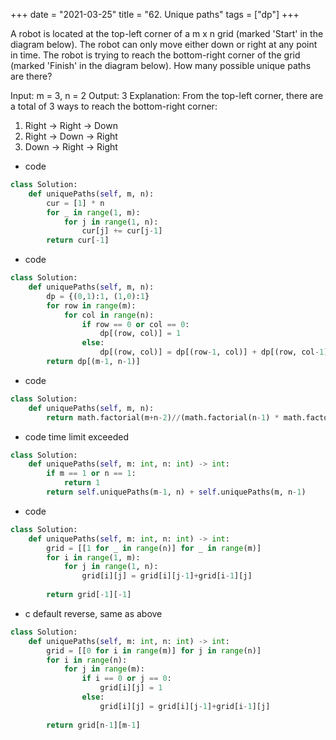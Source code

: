 +++
date = "2021-03-25"
title = "62. Unique paths"
tags = ["dp"]
+++


A robot is located at the top-left corner of a m x n grid (marked 'Start' in the diagram below).
The robot can only move either down or right at any point in time. The robot is trying to reach the bottom-right corner of the grid (marked 'Finish' in the diagram below).
How many possible unique paths are there?

Input: m = 3, n = 2
Output: 3
Explanation:
From the top-left corner, there are a total of 3 ways to reach the bottom-right corner:
1. Right -> Right -> Down
2. Right -> Down -> Right
3. Down -> Right -> Right

- code
```py
class Solution:
    def uniquePaths(self, m, n):
        cur = [1] * n
        for _ in range(1, m):
            for j in range(1, n):
                cur[j] += cur[j-1]
        return cur[-1]

```
- code
```py
class Solution:
    def uniquePaths(self, m, n):
        dp = {(0,1):1, (1,0):1}
        for row in range(m):
            for col in range(n):
                if row == 0 or col == 0:
                    dp[(row, col)] = 1
                else:
                    dp[(row, col)] = dp[(row-1, col)] + dp[(row, col-1)]
        return dp[(m-1, n-1)]

```

- code
```py
class Solution:
    def uniquePaths(self, m, n):
        return math.factorial(m+n-2)//(math.factorial(n-1) * math.factorial(m-1))
```
- code  time limit exceeded
```py
class Solution:
    def uniquePaths(self, m: int, n: int) -> int:
        if m == 1 or n == 1:
            return 1
        return self.uniquePaths(m-1, n) + self.uniquePaths(m, n-1)

```
- code
```py
class Solution:
    def uniquePaths(self, m: int, n: int) -> int:
        grid = [[1 for _ in range(n)] for _ in range(m)]
        for i in range(1, m):
            for j in range(1, n):
                grid[i][j] = grid[i][j-1]+grid[i-1][j]
                    
        return grid[-1][-1]

```
- c  default reverse, same as above
```py
class Solution:
    def uniquePaths(self, m: int, n: int) -> int:
        grid = [[0 for i in range(m)] for j in range(n)]
        for i in range(n):
            for j in range(m):
                if i == 0 or j == 0:
                    grid[i][j] = 1
                else:
                    grid[i][j] = grid[i][j-1]+grid[i-1][j]
                    
        return grid[n-1][m-1]
```
